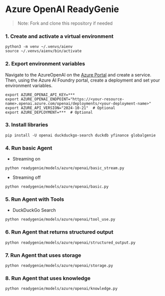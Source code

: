 # Azure OpenAI ReadyGenie

> Note: Fork and clone this repository if needed

### 1. Create and activate a virtual environment

```shell
python3 -m venv ~/.venvs/aienv
source ~/.venvs/aienv/bin/activate
```

### 2. Export environment variables

Navigate to the AzureOpenAI on the [Azure Portal](https://portal.azure.com/) and create a service. Then, using the Azure AI Foundry portal, create a deployment and set your environment variables.

```shell
export AZURE_OPENAI_API_KEY=***
export AZURE_OPENAI_ENDPOINT="https://<your-resource-name>.openai.azure.com/openai/deployments/<your-deployment-name>"
export AZURE_API_VERSION="2024-10-21"  # Optional
export AZURE_DEPLOYMENT=***  # Optional
```

### 3. Install libraries

```shell
pip install -U openai duckduckgo-search duckdb yfinance globalgenie
```

### 4. Run basic Agent

- Streaming on

```shell
python readygenie/models/azure/openai/basic_stream.py
```

- Streaming off

```shell
python readygenie/models/azure/openai/basic.py
```

### 5. Run Agent with Tools

- DuckDuckGo Search

```shell
python readygenie/models/azure/openai/tool_use.py
```

### 6. Run Agent that returns structured output

```shell
python readygenie/models/azure/openai/structured_output.py
```

### 7. Run Agent that uses storage

```shell
python readygenie/models/azure/openai/storage.py
```

### 8. Run Agent that uses knowledge

```shell
python readygenie/models/azure/openai/knowledge.py
```
